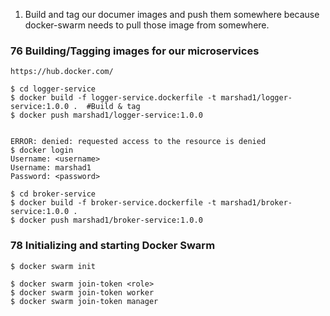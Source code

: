
1. Build and tag our documer images and push them somewhere because docker-swarm needs to pull those image from somewhere.

### 76 Building/Tagging images for our microservices

`https://hub.docker.com/`


```
$ cd logger-service
$ docker build -f logger-service.dockerfile -t marshad1/logger-service:1.0.0 .  #Build & tag
$ docker push marshad1/logger-service:1.0.0


ERROR: denied: requested access to the resource is denied
$ docker login
Username: <username>
Username: marshad1
Password: <password>

$ cd broker-service
$ docker build -f broker-service.dockerfile -t marshad1/broker-service:1.0.0 .
$ docker push marshad1/broker-service:1.0.0
```

### 78 Initializing and starting Docker Swarm

```
$ docker swarm init
```

```
$ docker swarm join-token <role>
$ docker swarm join-token worker
$ docker swarm join-token manager
```
